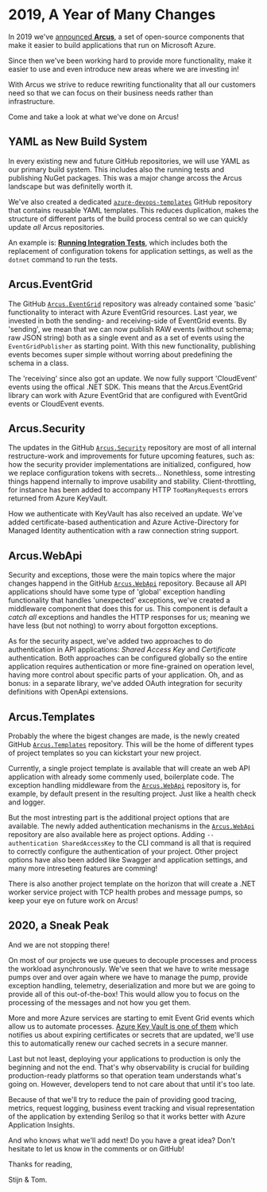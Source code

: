 # 2019, A Year of Many Changes

In 2019 we've [announced **Arcus**](https://www.codit.eu/blog/announcing-arcus/), a set of open-source components that make it easier to build applications that run on Microsoft Azure.

Since then we've been working hard to provide more functionality, make it easier to use and even introduce new areas where we are investing in!

With Arcus we strive to reduce rewriting functionality that all our customers need so that we can focus on their business needs rather than infrastructure.

Come and take a look at what we've done on Arcus!

## YAML as New Build System

In every existing new and future GitHub repositories, we will use YAML as our primary build system. This includes also the running tests and publishing NuGet packages. This was a major change arcoss the Arcus landscape but was definitelly worth it.

We've also created a dedicated [`azure-devops-templates`](https://github.com/arcus-azure/azure-devops-templates) GitHub repository that contains reusable YAML templates. This reduces duplication, makes the structure of different parts of the build process central so we can quickly update _all_ Arcus repositories.

An example is: [**Running Integration Tests**](https://github.com/arcus-azure/azure-devops-templates/blob/master/test/run-integration-tests.yml), which includes both the replacement of configuration tokens for application settings, as well as the `dotnet` command to run the tests.

## Arcus.EventGrid

The GitHub [`Arcus.EventGrid`](https://github.com/arcus-azure/arcus.eventgrid) repository was already contained some 'basic' functionality to interact with Azure EventGrid resources.
Last year, we invested in both the sending- and receiving-side of EventGrid events.
By 'sending', we mean that we can now publish RAW events (without schema; raw JSON string) both as a single event and as a set of events using the `EventGridPublisher` as starting point.
With this new functionality, publishing events becomes super simple without worring about predefining the schema in a class.

The 'receiving' since also got an update. We now fully support 'CloudEvent' events using the offical .NET SDK. 
This means that the Arcus.EventGrid library can work with Azure EventGrid that are configured  with EventGrid events or CloudEvent events.

## Arcus.Security

The updates in the GitHub [`Arcus.Security`](https://github.com/arcus-azure/arcus.security) repository are most of all internal restructure-work and improvements for future upcoming features, such as:
how the security provider implementations are initialized, configured, how we replace configuration tokens with secrets...
Nonethless, some intresting things happend internally to improve usability and stability.
Client-throttling, for instance has been added to accompany HTTP `TooManyRequests` errors returned from Azure KeyVault.

How we authenticate with KeyVault has also received an update. 
We've added certificate-based authentication and Azure Active-Directory for Managed Identity authentication with a raw connection string support.

## Arcus.WebApi

Security and exceptions, those were the main topics where the major changes happend in the GitHub [`Arcus.WebApi`](https://github.com/arcus-azure/arcus.webapi) repository.
Because all API applications should have some type of 'global' exception handling functionality that handles 'unexpected' exceptions, we've created a middleware component that does this for us.
This component is default a _catch all_ exceptions and handles the HTTP responses for us; meaning we have less (but not nothing) to worry about forgotton exceptions.

As for the security aspect, we've added two approaches to do authentication in API applications: _Shared Access Key_ and _Certificate_ authentication.
Both approaches can be configured globally so the entire application requires authentication or more fine-grained on operation level, having more control about specific parts of your application.
Oh, and as bonus: in a separate library, we've added OAuth integration for security definitions with OpenApi extensions.

## Arcus.Templates

Probably the where the bigest changes are made, is the newly created GitHub [`Arcus.Templates`](https://github.com/arcus-azure/arcus.templates) repository.
This will be the home of different types of project templates so you can kickstart your new project.

Currently, a single project template is available that will create an web API application with already some commenly used, boilerplate code.
The exception handling middleware from the [`Arcus.WebApi`](https://github.com/arcus-azure/arcus.webapi) repository is, for example, by default present in the resulting project.
Just like a health check and logger.

But the most intresting part is the additional project options that are available. 
The newly added authentication mechanisms in the [`Arcus.WebApi`](https://github.com/arcus-azure/arcus.webapi) repository are also available here as project options. 
Adding `--authentication SharedAccessKey` to the CLI command is all that is required to correctly configure the authentication of your project.
Other project options have also been added like Swagger and application settings, and many more intreseting features are comming!

There is also another project template on the horizon that will create a .NET worker service project with TCP health probes and message pumps, so keep your eye on future work on Arcus!

## 2020, a Sneak Peak

And we are not stopping there!

On most of our projects we use queues to decouple processes and process the workload asynchronously. We've seen that we have to write message pumps over and over again where we have to manage the pump, provide exception handling, telemetry, deserialization and more but we are going to provide all of this out-of-the-box! This would allow you to focus on the processing of the messages and not how you get them.

More and more Azure services are starting to emit Event Grid events which allow us to automate processes. [Azure Key Vault is one of them](https://docs.microsoft.com/en-us/azure/event-grid/event-schema-key-vault) which notifies us about expiring certificates or secrets that are updated, we'll use this to automatically renew our cached secrets in a secure manner.

Last but not least, deploying your applications to production is only the beginning and not the end. That's why observability is crucial for building production-ready platforms so that operation team understands what's going on. However, developers tend to not care about that until it's too late.

Because of that we'll try to reduce the pain of providing good tracing, metrics, request logging, business event tracking and visual representation of the application by extending Serilog so that it works better with Azure Application Insights.

And who knows what we'll add next! Do you have a great idea? Don't hesitate to let us know in the comments or on GitHub!

Thanks for reading,

Stijn & Tom.
